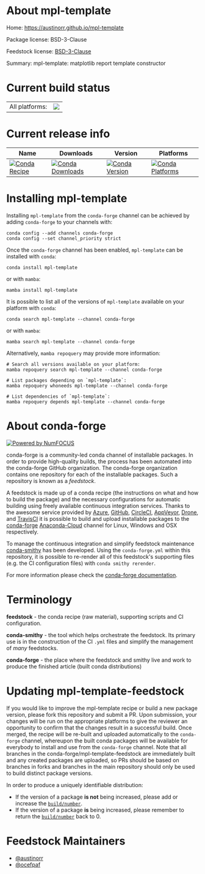 About mpl-template
==================

Home: https://austinorr.github.io/mpl-template

Package license: BSD-3-Clause

Feedstock license: [BSD-3-Clause](https://github.com/conda-forge/mpl-template-feedstock/blob/main/LICENSE.txt)

Summary: mpl-template: matplotlib report template constructor

Current build status
====================


<table><tr><td>All platforms:</td>
    <td>
      <a href="https://dev.azure.com/conda-forge/feedstock-builds/_build/latest?definitionId=17436&branchName=main">
        <img src="https://dev.azure.com/conda-forge/feedstock-builds/_apis/build/status/mpl-template-feedstock?branchName=main">
      </a>
    </td>
  </tr>
</table>

Current release info
====================

| Name | Downloads | Version | Platforms |
| --- | --- | --- | --- |
| [![Conda Recipe](https://img.shields.io/badge/recipe-mpl--template-green.svg)](https://anaconda.org/conda-forge/mpl-template) | [![Conda Downloads](https://img.shields.io/conda/dn/conda-forge/mpl-template.svg)](https://anaconda.org/conda-forge/mpl-template) | [![Conda Version](https://img.shields.io/conda/vn/conda-forge/mpl-template.svg)](https://anaconda.org/conda-forge/mpl-template) | [![Conda Platforms](https://img.shields.io/conda/pn/conda-forge/mpl-template.svg)](https://anaconda.org/conda-forge/mpl-template) |

Installing mpl-template
=======================

Installing `mpl-template` from the `conda-forge` channel can be achieved by adding `conda-forge` to your channels with:

```
conda config --add channels conda-forge
conda config --set channel_priority strict
```

Once the `conda-forge` channel has been enabled, `mpl-template` can be installed with `conda`:

```
conda install mpl-template
```

or with `mamba`:

```
mamba install mpl-template
```

It is possible to list all of the versions of `mpl-template` available on your platform with `conda`:

```
conda search mpl-template --channel conda-forge
```

or with `mamba`:

```
mamba search mpl-template --channel conda-forge
```

Alternatively, `mamba repoquery` may provide more information:

```
# Search all versions available on your platform:
mamba repoquery search mpl-template --channel conda-forge

# List packages depending on `mpl-template`:
mamba repoquery whoneeds mpl-template --channel conda-forge

# List dependencies of `mpl-template`:
mamba repoquery depends mpl-template --channel conda-forge
```


About conda-forge
=================

[![Powered by
NumFOCUS](https://img.shields.io/badge/powered%20by-NumFOCUS-orange.svg?style=flat&colorA=E1523D&colorB=007D8A)](https://numfocus.org)

conda-forge is a community-led conda channel of installable packages.
In order to provide high-quality builds, the process has been automated into the
conda-forge GitHub organization. The conda-forge organization contains one repository
for each of the installable packages. Such a repository is known as a *feedstock*.

A feedstock is made up of a conda recipe (the instructions on what and how to build
the package) and the necessary configurations for automatic building using freely
available continuous integration services. Thanks to the awesome service provided by
[Azure](https://azure.microsoft.com/en-us/services/devops/), [GitHub](https://github.com/),
[CircleCI](https://circleci.com/), [AppVeyor](https://www.appveyor.com/),
[Drone](https://cloud.drone.io/welcome), and [TravisCI](https://travis-ci.com/)
it is possible to build and upload installable packages to the
[conda-forge](https://anaconda.org/conda-forge) [Anaconda-Cloud](https://anaconda.org/)
channel for Linux, Windows and OSX respectively.

To manage the continuous integration and simplify feedstock maintenance
[conda-smithy](https://github.com/conda-forge/conda-smithy) has been developed.
Using the ``conda-forge.yml`` within this repository, it is possible to re-render all of
this feedstock's supporting files (e.g. the CI configuration files) with ``conda smithy rerender``.

For more information please check the [conda-forge documentation](https://conda-forge.org/docs/).

Terminology
===========

**feedstock** - the conda recipe (raw material), supporting scripts and CI configuration.

**conda-smithy** - the tool which helps orchestrate the feedstock.
                   Its primary use is in the construction of the CI ``.yml`` files
                   and simplify the management of *many* feedstocks.

**conda-forge** - the place where the feedstock and smithy live and work to
                  produce the finished article (built conda distributions)


Updating mpl-template-feedstock
===============================

If you would like to improve the mpl-template recipe or build a new
package version, please fork this repository and submit a PR. Upon submission,
your changes will be run on the appropriate platforms to give the reviewer an
opportunity to confirm that the changes result in a successful build. Once
merged, the recipe will be re-built and uploaded automatically to the
`conda-forge` channel, whereupon the built conda packages will be available for
everybody to install and use from the `conda-forge` channel.
Note that all branches in the conda-forge/mpl-template-feedstock are
immediately built and any created packages are uploaded, so PRs should be based
on branches in forks and branches in the main repository should only be used to
build distinct package versions.

In order to produce a uniquely identifiable distribution:
 * If the version of a package **is not** being increased, please add or increase
   the [``build/number``](https://docs.conda.io/projects/conda-build/en/latest/resources/define-metadata.html#build-number-and-string).
 * If the version of a package **is** being increased, please remember to return
   the [``build/number``](https://docs.conda.io/projects/conda-build/en/latest/resources/define-metadata.html#build-number-and-string)
   back to 0.

Feedstock Maintainers
=====================

* [@austinorr](https://github.com/austinorr/)
* [@ocefpaf](https://github.com/ocefpaf/)

